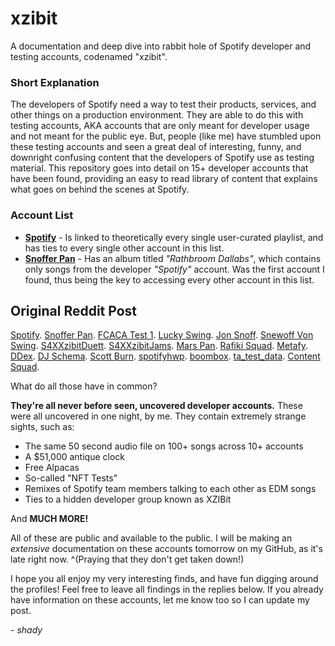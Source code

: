 # xzibit
A documentation and deep dive into rabbit hole of Spotify developer and testing accounts, codenamed "xzibit".

### Short Explanation
The developers of Spotify need a way to test their products, services, and other things on a production environment. They are able to do this with testing accounts, AKA accounts that are only meant for developer usage and not meant for the public eye. But, people (like me) have stumbled upon these testing accounts and seen a great deal of interesting, funny, and downright confusing content that the developers of Spotify use as testing material. This repository goes into detail on 15+ developer accounts that have been found, providing an easy to read library of content that explains what goes on behind the scenes at Spotify.

### Account List
- **[Spotify](https://open.spotify.com/artist/5UUG83KSlqPhrBssrducWV?si=bleAKkEIR9u_J7ybWMnsPA)** - Is linked to theoretically every single user-curated playlist, and has ties to every single other account in this list.
- **[Snoffer Pan](https://open.spotify.com/artist/4u7ykrc9zhpirg2IeWYCZM?si=f5xxM3JdTb-4PIaBKJLaTw)** - Has an album titled *"Rathbroom Dallabs"*, which contains only songs from the developer *"Spotify"* account. Was the first account I found, thus being the key to accessing every other account in this list.

## Original Reddit Post
[Spotify](https://open.spotify.com/artist/5UUG83KSlqPhrBssrducWV?si=bleAKkEIR9u_J7ybWMnsPA). [Snoffer Pan](https://open.spotify.com/artist/4u7ykrc9zhpirg2IeWYCZM?si=f5xxM3JdTb-4PIaBKJLaTw). [FCACA Test 1](https://open.spotify.com/artist/5kCyuPZD3YexBCH97hhNQ1?si=j-1tpVfmTKCG8Q2_2HOUCg). [Lucky Swing](https://open.spotify.com/artist/552nib4z9yQxqMkay11y3i?si=a64ad4b97ab84ea1). [Jon Snoff](https://open.spotify.com/artist/5PphYD32VbjkpL5PVkGbAX?si=CuQpQ6loRxWdLzpMlWh1aQ). [Snewoff Von Swing](https://open.spotify.com/artist/79FTtJ3FxDD1Nyq5xO8JNK?si=0GfbzXg_TyWC30Kagy3VSA). [S4XXzibitDuett](https://open.spotify.com/artist/2kuJOXXYAg3H1Id56NxYE2?si=Vc2vYiigTN-Qvt6BnymV4g). [S4XXzibitJams](https://open.spotify.com/artist/3D20W66PxSUACeZDxAQzt9?si=q8LiFG88SvG_kERZhaxu5A). [Mars Pan](https://open.spotify.com/artist/3FP9zWr3P1KWfvmChpnsB6?si=QowPvtYXRYOHrlz4pMFHSA). [Rafiki Squad](https://open.spotify.com/artist/6KHRu4wqh8lnNyXUhPN6bh?si=qGK_esEjTqi8R-A_WX8TNA). [Metafy](https://open.spotify.com/artist/4QxjRqLgRYA6t0xYn0vaT5?si=3bEZmIB4RSyCMcmdXZ97kA). [DDex](https://open.spotify.com/artist/7HHh2p6xajCPpGoJWAWDEv?si=RKaCXZfkTjWH9P2AWCj2LQ). [DJ Schema](https://open.spotify.com/artist/3l1DFcNxrDfKCUU6TdRett?si=tNMpMpDzStO9VzGjs1gp-g). [Scott Burn](https://open.spotify.com/artist/71g2uT8RcGrE6WMKa5gZlU?si=nu-3MinhQvurakgXn-OOzA). [spotifyhwp](https://open.spotify.com/user/spotifyhwp?si=10f5588e2b2843a3). [boombox](https://open.spotify.com/artist/2PjlOyQiLJpMKPlLKUB4In). [ta\_test\_data](https://open.spotify.com/user/ta_test_data). [Content Squad](https://open.spotify.com/artist/3VCfaBhPzJeO1Q7Kqtnzq0).

What do all those have in common?

**They're all never before seen, uncovered developer accounts.** These were all uncovered in one night, by me. They contain extremely strange sights, such as:

* The same 50 second audio file on 100+ songs across 10+ accounts
* A $51,000 antique clock
* Free Alpacas
* So-called "NFT Tests"
* Remixes of Spotify team members talking to each other as EDM songs
* Ties to a hidden developer group known as XZIBit

And **MUCH MORE!**

All of these are public and available to the public. I will be making an *extensive* documentation on these accounts tomorrow on my GitHub, as it's late right now. ^(Praying that they don't get taken down!)

I hope you all enjoy my very interesting finds, and have fun digging around the profiles! Feel free to leave all findings in the replies below. If you already have information on these accounts, let me know too so I can update my post.

*- shady*
